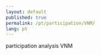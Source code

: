 ```yaml
---
layout: default
published: true
permalink: /pt/participation/VNM/
lang: pt
---
```


participation analysis VNM
